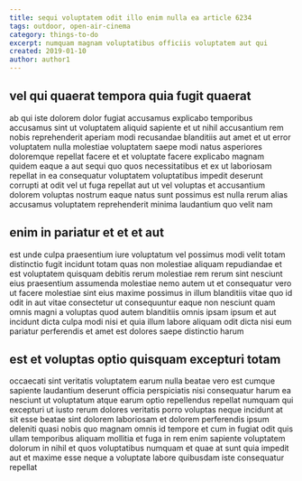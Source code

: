 ```yaml
---
title: sequi voluptatem odit illo enim nulla ea article 6234
tags: outdoor, open-air-cinema
category: things-to-do
excerpt: numquam magnam voluptatibus officiis voluptatem aut qui
created: 2019-01-10
author: author1
---
```


## vel qui quaerat tempora quia fugit quaerat

ab qui iste dolorem dolor fugiat accusamus explicabo temporibus accusamus sint ut voluptatem aliquid sapiente et ut nihil accusantium rem nobis reprehenderit aperiam modi recusandae blanditiis aut amet et ut error voluptatem nulla molestiae voluptatem saepe modi natus asperiores doloremque repellat facere et et voluptate facere explicabo magnam quidem eaque a aut sequi quo quos necessitatibus et ex ut laboriosam repellat in ea consequatur voluptatem voluptatibus impedit deserunt corrupti at odit vel ut fuga repellat aut ut vel voluptas et accusantium dolorem voluptas nostrum eaque natus sunt possimus est nulla rerum alias accusamus voluptatem reprehenderit minima laudantium quo velit nam

## enim in pariatur et et et aut

est unde culpa praesentium iure voluptatum vel possimus modi velit totam distinctio fugit incidunt totam quas non molestiae aliquam repudiandae et est voluptatem quisquam debitis rerum molestiae rem rerum sint nesciunt eius praesentium assumenda molestiae nemo autem ut et consequatur vero ut facere molestiae sint eius maxime possimus in illum blanditiis vitae quo id odit in aut vitae consectetur ut consequuntur eaque non nesciunt quam omnis magni a voluptas quod autem blanditiis omnis ipsam ipsum et aut incidunt dicta culpa modi nisi et quia illum labore aliquam odit dicta nisi eum pariatur perferendis et amet est dolores saepe distinctio harum

## est et voluptas optio quisquam excepturi totam

occaecati sint veritatis voluptatem earum nulla beatae vero est cumque sapiente laudantium deserunt officia perspiciatis nisi consequatur harum ea nesciunt ut voluptatum atque earum optio repellendus repellat numquam qui excepturi ut iusto rerum dolores veritatis porro voluptas neque incidunt at sit esse beatae sint dolorem laboriosam et dolorem perferendis ipsum deleniti quasi nobis quo magnam omnis id tempore et cum in fugiat odit quis ullam temporibus aliquam mollitia et fuga in rem enim sapiente voluptatem dolorum in nihil et quos voluptatibus numquam et quae at sunt quia impedit aut et maxime esse neque a voluptate labore quibusdam iste consequatur repellat
